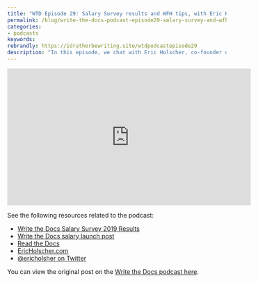 ```yaml
---
title: "WTD Episode 29: Salary Survey results and WFH tips, with Eric Holscher"
permalink: /blog/write-the-docs-podcast-episode29-salary-survey-and-wfh/
categories:
- podcasts
keywords:
rebrandly: https://idratherbewriting.site/wtdpodcastepisode29
description: "In this episode, we chat with Eric Holscher, co-founder of both Read the Docs and Write the Docs, about the recent <a href='https://www.writethedocs.org/surveys/salary-survey/2019/'>Salary Survey</a> that the WTD group conducted. This survey was launched in Fall 2019, and the results published were recently published. The salary survey covers details such as types of employment, job titles, roles, length of time in role, work location, annual salary, salary breakdowns by state, additional benefits, satisfaction, reasons for dissastisfaction, organization type, respondent demographics, and more. In addition to exploring the survey, we also chat about tips for working from home, especially given that both Eric and Chris have been working remotely for many years."
---
```


<iframe width="560" height="315" src="https://www.youtube.com/embed/zO570wuFQ84" frameborder="0" allow="accelerometer; autoplay; encrypted-media; gyroscope; picture-in-picture" allowfullscreen></iframe>

See the following resources related to the podcast:

* [Write the Docs Salary Survey 2019 Results](https://www.writethedocs.org/surveys/salary-survey/2019/)
* [Write the Docs salary launch post](https://www.writethedocs.org/surveys/salary-survey-sep-2019/)
* [Read the Docs](https://readthedocs.org)
* [EricHolscher.com](https://www.ericholscher.com/)
* [@ericholsher on Twitter](https://twitter.com/ericholscher)

You can view the original post on the [Write the Docs podcast here](https://podcast.writethedocs.org/2020/04/12/episode-29-wtd-salary-survey-and-wfh/).
